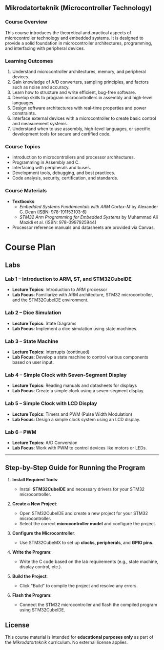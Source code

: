 ## Mikrodatorteknik (Microcontroller Technology)

### Course Overview
This course introduces the theoretical and practical aspects of microcontroller technology and embedded systems. It is designed to provide a solid foundation in microcontroller architectures, programming, and interfacing with peripheral devices.

### Learning Outcomes
1. Understand microcontroller architectures, memory, and peripheral devices.
2. Gain knowledge of A/D converters, sampling principles, and factors such as noise and accuracy.
3. Learn how to structure and write efficient, bug-free software.
4. Develop skills to program microcontrollers in assembly and high-level languages.
5. Design software architectures with real-time properties and power constraints.
6. Interface external devices with a microcontroller to create basic control and measurement systems.
7. Understand when to use assembly, high-level languages, or specific development tools for secure and certified code.

### Course Topics
- Introduction to microcontrollers and processor architectures.
- Programming in Assembly and C.
- Interfacing with peripherals and buses.
- Development tools, debugging, and best practices.
- Code analysis, security, certification, and standards.

### Course Materials
- **Textbooks**:
  - *Embedded Systems Fundamentals with ARM Cortex-M* by Alexander G. Dean (ISBN: 978-191153103-6)
  - *STM32 Arm Programming for Embedded Systems* by Muhammad Ali Mazidi et al. (ISBN: 978-0997925944)
- Processor reference manuals and datasheets are provided via Canvas.

# Course Plan

## Labs

### Lab 1 – Introduction to ARM, ST, and STM32CubeIDE
- **Lecture Topics**: Introduction to ARM processor
- **Lab Focus**: Familiarize with ARM architecture, STM32 microcontroller, and the STM32CubeIDE environment.

### Lab 2 – Dice Simulation
- **Lecture Topics**: State Diagrams
- **Lab Focus**: Implement a dice simulation using state machines.

### Lab 3 – State Machine
- **Lecture Topics**: Interrupts (continued)
- **Lab Focus**: Develop a state machine to control various components based on user input.

### Lab 4 – Simple Clock with Seven-Segment Display
- **Lecture Topics**: Reading manuals and datasheets for displays
- **Lab Focus**: Create a simple clock using a seven-segment display.

### Lab 5 – Simple Clock with LCD Display
- **Lecture Topics**: Timers and PWM (Pulse Width Modulation)
- **Lab Focus**: Design a simple clock system using an LCD display.

### Lab 6 – PWM
- **Lecture Topics**: A/D Conversion
- **Lab Focus**: Work with PWM to control devices like motors or LEDs.

---
## Step-by-Step Guide for Running the Program

1. **Install Required Tools**:
   - Install **STM32CubeIDE** and necessary drivers for your STM32 microcontroller.

2. **Create a New Project**:
   - Open STM32CubeIDE and create a new project for your STM32 microcontroller.
   - Select the correct **microcontroller model** and configure the project.

3. **Configure the Microcontroller**:
   - Use STM32CubeMX to set up **clocks, peripherals**, and **GPIO pins**.

4. **Write the Program**:
   - Write the C code based on the lab requirements (e.g., state machine, display control, etc.).

5. **Build the Project**:
   - Click "Build" to compile the project and resolve any errors.

6. **Flash the Program**:
   - Connect the STM32 microcontroller and flash the compiled program using STM32CubeIDE.

## License

This course material is intended for **educational purposes only** as part of the *Mikrodatorteknik* curriculum. No external license applies.
